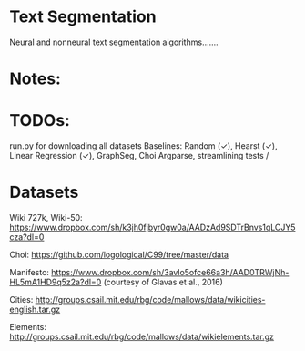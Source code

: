 # Text Segmentation
Neural and nonneural text segmentation algorithms.......


# Notes:


# TODOs:
run.py for downloading all datasets
Baselines: Random (✓), Hearst (✓), Linear Regression (✓), GraphSeg, Choi
Argparse, streamlining tests
/
# Datasets

Wiki 727k, Wiki-50:
https://www.dropbox.com/sh/k3jh0fjbyr0gw0a/AADzAd9SDTrBnvs1qLCJY5cza?dl=0

Choi: https://github.com/logological/C99/tree/master/data

Manifesto: https://www.dropbox.com/sh/3avlo5ofce66a3h/AAD0TRWjNh-HL5mA1HD9q5z2a?dl=0 (courtesy of Glavas et al., 2016)

Cities: http://groups.csail.mit.edu/rbg/code/mallows/data/wikicities-english.tar.gz

Elements: http://groups.csail.mit.edu/rbg/code/mallows/data/wikielements.tar.gz
